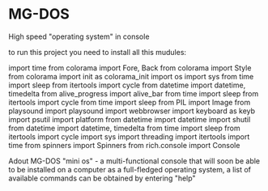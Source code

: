 # MG-DOS
High speed "operating system" in console 

to run this project you need to install all this mudules:

import time
from colorama import Fore, Back
from colorama import Style
from colorama import init as colorama_init
import os
import sys
from time import sleep 
from itertools import cycle 
from datetime import datetime, timedelta
from alive_progress import alive_bar
from time import sleep
from itertools import cycle
from time import sleep
from PIL import Image
from playsound import playsound
import webbrowser
import keyboard as keyb
import psutil
import platform
from datetime import datetime
import shutil
from datetime import datetime, timedelta
from time import sleep 
from itertools import cycle
import sys
import threading
import itertools
import time 
from spinners import Spinners
from rich.console import Console

Adout MG-DOS "mini os" -
a multi-functional console that will soon be able to be installed on a computer as a full-fledged operating system,
a list of available commands can be obtained by entering "help"

